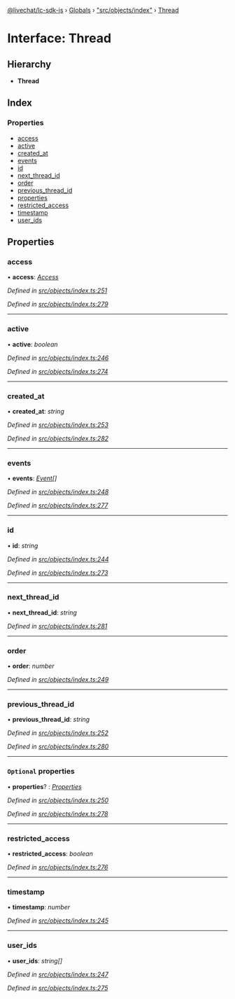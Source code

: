 [@livechat/lc-sdk-js](../README.md) › [Globals](../globals.md) › ["src/objects/index"](../modules/_src_objects_index_.md) › [Thread](_src_objects_index_.thread.md)

# Interface: Thread

## Hierarchy

* **Thread**

## Index

### Properties

* [access](_src_objects_index_.thread.md#access)
* [active](_src_objects_index_.thread.md#active)
* [created_at](_src_objects_index_.thread.md#created_at)
* [events](_src_objects_index_.thread.md#events)
* [id](_src_objects_index_.thread.md#id)
* [next_thread_id](_src_objects_index_.thread.md#next_thread_id)
* [order](_src_objects_index_.thread.md#order)
* [previous_thread_id](_src_objects_index_.thread.md#previous_thread_id)
* [properties](_src_objects_index_.thread.md#optional-properties)
* [restricted_access](_src_objects_index_.thread.md#restricted_access)
* [timestamp](_src_objects_index_.thread.md#timestamp)
* [user_ids](_src_objects_index_.thread.md#user_ids)

## Properties

###  access

• **access**: *[Access](_src_objects_index_.access.md)*

*Defined in [src/objects/index.ts:251](https://github.com/livechat/lc-sdk-js/blob/e25bbbb/src/objects/index.ts#L251)*

*Defined in [src/objects/index.ts:279](https://github.com/livechat/lc-sdk-js/blob/e25bbbb/src/objects/index.ts#L279)*

___

###  active

• **active**: *boolean*

*Defined in [src/objects/index.ts:246](https://github.com/livechat/lc-sdk-js/blob/e25bbbb/src/objects/index.ts#L246)*

*Defined in [src/objects/index.ts:274](https://github.com/livechat/lc-sdk-js/blob/e25bbbb/src/objects/index.ts#L274)*

___

###  created_at

• **created_at**: *string*

*Defined in [src/objects/index.ts:253](https://github.com/livechat/lc-sdk-js/blob/e25bbbb/src/objects/index.ts#L253)*

*Defined in [src/objects/index.ts:282](https://github.com/livechat/lc-sdk-js/blob/e25bbbb/src/objects/index.ts#L282)*

___

###  events

• **events**: *[Event](../modules/_src_objects_index_.md#event)[]*

*Defined in [src/objects/index.ts:248](https://github.com/livechat/lc-sdk-js/blob/e25bbbb/src/objects/index.ts#L248)*

*Defined in [src/objects/index.ts:277](https://github.com/livechat/lc-sdk-js/blob/e25bbbb/src/objects/index.ts#L277)*

___

###  id

• **id**: *string*

*Defined in [src/objects/index.ts:244](https://github.com/livechat/lc-sdk-js/blob/e25bbbb/src/objects/index.ts#L244)*

*Defined in [src/objects/index.ts:273](https://github.com/livechat/lc-sdk-js/blob/e25bbbb/src/objects/index.ts#L273)*

___

###  next_thread_id

• **next_thread_id**: *string*

*Defined in [src/objects/index.ts:281](https://github.com/livechat/lc-sdk-js/blob/e25bbbb/src/objects/index.ts#L281)*

___

###  order

• **order**: *number*

*Defined in [src/objects/index.ts:249](https://github.com/livechat/lc-sdk-js/blob/e25bbbb/src/objects/index.ts#L249)*

___

###  previous_thread_id

• **previous_thread_id**: *string*

*Defined in [src/objects/index.ts:252](https://github.com/livechat/lc-sdk-js/blob/e25bbbb/src/objects/index.ts#L252)*

*Defined in [src/objects/index.ts:280](https://github.com/livechat/lc-sdk-js/blob/e25bbbb/src/objects/index.ts#L280)*

___

### `Optional` properties

• **properties**? : *[Properties](_src_objects_index_.properties.md)*

*Defined in [src/objects/index.ts:250](https://github.com/livechat/lc-sdk-js/blob/e25bbbb/src/objects/index.ts#L250)*

*Defined in [src/objects/index.ts:278](https://github.com/livechat/lc-sdk-js/blob/e25bbbb/src/objects/index.ts#L278)*

___

###  restricted_access

• **restricted_access**: *boolean*

*Defined in [src/objects/index.ts:276](https://github.com/livechat/lc-sdk-js/blob/e25bbbb/src/objects/index.ts#L276)*

___

###  timestamp

• **timestamp**: *number*

*Defined in [src/objects/index.ts:245](https://github.com/livechat/lc-sdk-js/blob/e25bbbb/src/objects/index.ts#L245)*

___

###  user_ids

• **user_ids**: *string[]*

*Defined in [src/objects/index.ts:247](https://github.com/livechat/lc-sdk-js/blob/e25bbbb/src/objects/index.ts#L247)*

*Defined in [src/objects/index.ts:275](https://github.com/livechat/lc-sdk-js/blob/e25bbbb/src/objects/index.ts#L275)*
